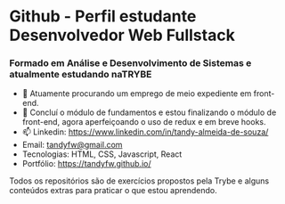 <h1>Github - Perfil estudante Desenvolvedor Web Fullstack</h1>
<h3>Formado em Análise e Desenvolvimento de Sistemas e atualmente estudando naTRYBE</h3>

- 🔭 Atuamente procurando um emprego de meio expediente em front-end.
- 🌱 Concluí o módulo de fundamentos e estou finalizando o módulo de front-end, agora aperfeiçoando o uso de redux e em breve hooks.
- 📫 Linkedin: https://www.linkedin.com/in/tandy-almeida-de-souza/
- Email: tandyfw@gmail.com
- Tecnologias: HTML, CSS, Javascript, React
- Portfólio: https://tandyfw.github.io/

Todos os repositórios são de exercícios propostos pela Trybe e alguns conteúdos extras para praticar o que estou aprendendo.
